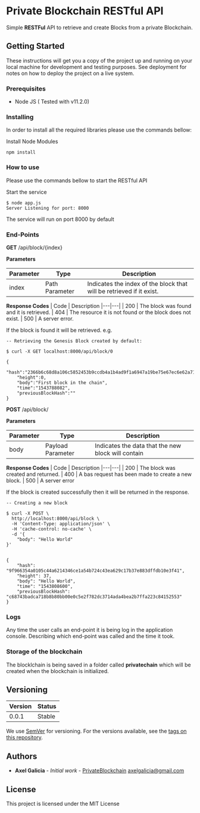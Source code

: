 # Private Blockchain RESTful API

Simple **RESTFul** API to retrieve and create Blocks from a private Blockchain.

## Getting Started

These instructions will get you a copy of the project up and running on your local machine for development and testing purposes. See deployment for notes on how to deploy the project on a live system.

### Prerequisites

- Node JS ( Tested with v11.2.0)

### Installing

In order to install all the required libraries please use the commands bellow:

Install Node Modules

```
npm install
```

### How to use

Please use the commands bellow to start the RESTful API

Start the service

```
$ node app.js
Server Listening for port: 8000
```

The service will run on port 8000 by default

### End-Points

**GET** /api/block/{index}

**Parameters**

|  Parameter | Type   | Description 
|---|---|---|
| index  |  Path Parameter | Indicates the index of the block that will be retrieved if it exist.

**Response Codes**
|  Code | Description
|---|---|
| 200  |  The block was found and it is retrieved.
| 404 | The resource it is not found or the block does not exist.
| 500 | A server error.

If the block is found it will be retrieved. e.g.


```
-- Retrieving the Genesis Block created by default:

$ curl -X GET localhost:8000/api/block/0 

{
    "hash":"2366b6c68d8a106c5852453b9ccdb4a1b4ad9f1a6947a19be75e67ec6e62a713",
    "height":0,
    "body":"First block in the chain",
    "time":"1543788082",
    "previousBlockHash":""
}
```

**POST** /api/block/

**Parameters**

|  Parameter | Type   | Description 
|---|---|---|
| body  |  Payload Parameter | Indicates the data that the new block will contain

**Response Codes**
|  Code | Description
|---|---|
| 200  |  The block was created and returned.
| 400 | A bas request has been made to create a new block.
| 500 | A server error

If the block is created successfully then it will be returned in the response.

```
-- Creating a new block

$ curl -X POST \
  http://localhost:8000/api/block \
  -H 'Content-Type: application/json' \
  -H 'cache-control: no-cache' \
  -d '{
	"body": "Hello World"
}'


{
    "hash": "9f966354a0105c44a6214346ce1a54b724c43ea629c17b37e883dffdb10e3f41",
    "height": 37,
    "body": "Hello World",
    "time": "1543808600",
    "previousBlockHash": "c68743badca718b8b80bb00e0c5e2f782dc3714ada4bea2b7ffa223c84152553"
}
```
### Logs

Any time the user calls an end-point it is being log in the application console. 
Describing which end-point was called and the time it took.

### Storage of the blockchain
The blocklchain is being saved in a folder called **privatechain** which will be created when the blockchain is initialized.

## Versioning

| Version | Status
|---|---|
|0.0.1| Stable

We use [SemVer](http://semver.org/) for versioning. For the versions available, see the [tags on this repository](https://github.com/axelgalicia/private-blockchain-service/tags). 

## Authors

* **Axel Galicia** - *Initial work* - [PrivateBlockchain](https://github.com/axelgalicia/blockchain-private-blockchain)
axelgalicia@gmail.com


## License

This project is licensed under the MIT License

